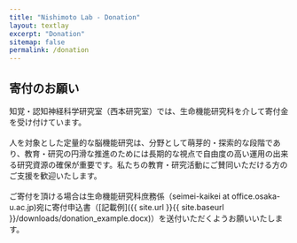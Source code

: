 ```yaml
---
title: "Nishimoto Lab - Donation"
layout: textlay
excerpt: "Donation"
sitemap: false
permalink: /donation
---
```


## 寄付のお願い

知覚・認知神経科学研究室（西本研究室）では、生命機能研究科を介して寄付金を受け付けています。
<br />
<br />
人を対象とした定量的な脳機能研究は、分野として萌芽的・探索的な段階であり、教育・研究の円滑な推進のためには長期的な視点で自由度の高い運用の出来る研究資源の確保が重要です。私たちの教育・研究活動にご賛同いただける方のご支援を歓迎いたします。
<br />
<br />
ご寄付を頂ける場合は生命機能研究科庶務係（seimei-kaikei at office.osaka-u.ac.jp)宛に寄付申込書（[記載例]({{ site.url }}{{ site.baseurl }}/downloads/donation_example.docx)）を送付いただくようお願いいたします。
<br />
<br />



